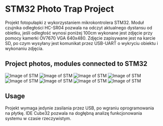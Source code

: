 # STM32 Photo Trap Project

Projekt fotopułapki z wykorzystaniem mikrokontrolera STM32. Moduł czujnika odległości HC-SR04 pozwala na odczyt aktualnego dystansu od obietku, jeśli odległość wynosi poniżej 100cm wykonane jest zdjęcie przy pomocy kamerki OV7670 VGA 640x480.
Zdjęcie zapisywane jest na karcie SD, po czym wysyłany jest komunikat przez USB-UART o wykryciu obiektu i wykonaniu zdjęcia.

## Project photos, modules connected to STM32

![Image of STM](/images/1.png)
![Image of STM](/images/2.png)
![Image of STM](/images/3.png)
![Image of STM](/images/4.png)
![Image of STM](/images/5.png)
![Image of STM](/images/6.png)
![Image of STM](/images/stm1.png)
![Image of STM](/images/stm2.png)

## Usage

Projekt wymaga jedynie zasilania przez USB, po wgraniu oprogramowania na płytkę. IDE Cube32 pozwala na dogłębną analizę funkcjonowania systemu w czasie rzeczywistym.
